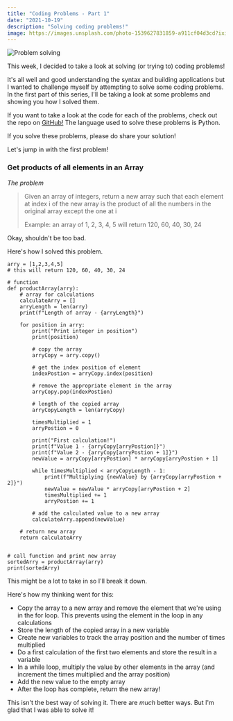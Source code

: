 ```yaml
---
title: "Coding Problems - Part 1"
date: "2021-10-19"
description: "Solving coding problems!"
image: https://images.unsplash.com/photo-1539627831859-a911cf04d3cd?ixid=MnwxMjA3fDB8MHxwaG90by1wYWdlfHx8fGVufDB8fHx8&ixlib=rb-1.2.1&auto=format&fit=crop&w=1742&q=80
---
```


![Problem solving](https://images.unsplash.com/photo-1539627831859-a911cf04d3cd?ixid=MnwxMjA3fDB8MHxwaG90by1wYWdlfHx8fGVufDB8fHx8&ixlib=rb-1.2.1&auto=format&fit=crop&w=1742&q=80)

This week, I decided to take a look at solving (or trying to) coding problems!

It's all well and good understanding the syntax and building applications but I wanted to challenge myself by attempting to solve some coding problems. In the first part of this series, I'll be taking a look at some problems and showing you how I solved them.

If you want to take a look at the code for each of the problems, check out the repo on [GitHub!](https://github.com/JB-26/DailyCodingProblem) The language used to solve these problems is Python.

If you solve these problems, please do share your solution!

Let's jump in with the first problem!

### Get products of all elements in an Array

_The problem_
> Given an array of integers, return a new array such that each element at index i of the new array is the product of all the numbers in the original array except the one at i
>
> Example: an array of 1, 2, 3, 4, 5 will return 120, 60, 40, 30, 24

Okay, shouldn't be too bad.

Here's how I solved this problem.

```
arry = [1,2,3,4,5]
# this will return 120, 60, 40, 30, 24

# function 
def productArray(arry):
    # array for calculations
    calculateArry = []
    arryLength = len(arry)
    print(f"Length of array - {arryLength}")

    for position in arry:
        print("Print integer in position")
        print(position)

        # copy the array
        arryCopy = arry.copy()

        # get the index position of element
        indexPostion = arryCopy.index(position)

        # remove the appropriate element in the array
        arryCopy.pop(indexPostion)

        # length of the copied array
        arryCopyLength = len(arryCopy)

        timesMultiplied = 1
        arryPostion = 0

        print("First calculation!")
        print(f"Value 1 - {arryCopy[arryPostion]}")
        print(f"Value 2 - {arryCopy[arryPostion + 1]}")
        newValue = arryCopy[arryPostion] * arryCopy[arryPostion + 1]

        while timesMultiplied < arryCopyLength - 1:
            print(f"Multiplying {newValue} by {arryCopy[arryPostion + 2]}")
            newValue = newValue * arryCopy[arryPostion + 2]
            timesMultiplied += 1
            arryPostion += 1
    
        # add the calculated value to a new array
        calculateArry.append(newValue)

    # return new array
    return calculateArry
    

# call function and print new array
sortedArry = productArray(arry)
print(sortedArry)
```

This might be a lot to take in so I'll break it down.

Here's how my thinking went for this:
- Copy the array to a new array and remove the element that we're using in the for loop. This prevents using the element in the loop in any calculations
- Store the length of the copied array in a new variable
- Create new variables to track the array position and the number of times multiplied
- Do a first calculation of the first two elements and store the result in a variable
- In a while loop, multiply the value by other elements in the array (and increment the times multiplied and the array position)
- Add the new value to the empty array
- After the loop has complete, return the new array!

This isn't the best way of solving it. There are _much_ better ways. But I'm glad that I was able to solve it!